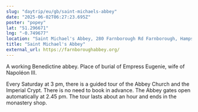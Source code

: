 ```yaml
---
slug: "daytrip/eu/gb/saint-michaels-abbey"
date: "2025-06-02T06:27:23.695Z"
poster: "popey"
lat: "51.296671"
lng: "-0.749677"
location: "Saint Michael's Abbey, 280 Farnborough Rd Farnborough, Hampshire GU14 7NQ"
title: "Saint Michael's Abbey"
external_url: https://farnboroughabbey.org/
---
```

A working Benedictine abbey. Place of burial of Empress Eugenie, wife of Napoléon III.

Every Saturday at 3 pm, there is a guided tour of the Abbey Church and the Imperial Crypt. There is no need to book in advance. The Abbey gates open automatically at 2.45 pm. The tour lasts about an hour and ends in the monastery shop.